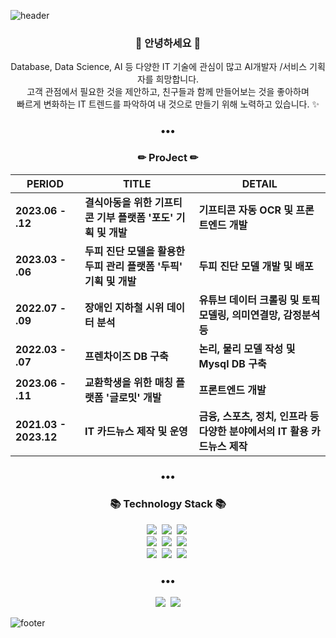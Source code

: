![header](https://capsule-render.vercel.app/api?type=slice&color=gradient&height=160&section=header&text=Hi!%20I'm%20Seongju!&fontAlign=50&fontAlignY=70&fontSize=90&fontColor=000000)



<h3 align="center"> 👋 안녕하세요 👋 </h3>
<p align="center">
Database, Data Science, AI 등 다양한 IT 기술에 관심이 많고 AI개발자 /서비스 기획자를 희망합니다. <br>
고객 관점에서 필요한 것을 제안하고, 친구들과 함께 만들어보는 것을 좋아하며 <br>
빠르게 변화하는 IT 트렌드를 파악하여 내 것으로 만들기 위해 노력하고 있습니다. ✨
</p>

<h3 align="center">•••</h3>
<h3 align="center"> ✏ ProJect ✏ </h3>

  | PERIOD | TITLE | DETAIL |
  | ------- | ------- | -------|
  | **2023.06 - .12** | **결식아동을 위한 기프티콘 기부 플랫폼 '포도' 기획 및 개발** | **기프티콘 자동 OCR 및 프론트엔드 개발**|
  | **2023.03 - .06** | **두피 진단 모델을 활용한 두피 관리 플랫폼 '두픽' 기획 및 개발** | **두피 진단 모델 개발 및 배포**| 
  | **2022.07 - .09** | **장애인 지하철 시위 데이터 분석** | **유튜브 데이터 크롤링 및 토픽 모델링, 의미연결망, 감정분석 등** |
  | **2022.03 - .07** | **프렌차이즈 DB 구축** | **논리, 물리 모델 작성 및 Mysql DB 구축** |
  | **2023.06 - .11** | **교환학생을 위한 매칭 플랫폼 '글로밋' 개발** | **프론트엔드 개발** |
  | **2021.03 - 2023.12** | **IT 카드뉴스 제작 및 운영** | **금융, 스포츠, 정치, 인프라 등 다양한 분야에서의 IT 활용 카드뉴스 제작** |

<h3 align="center">•••</h3>

<h3 align="center">📚 Technology Stack 📚</h3>
<p align="center">
  <img src="https://img.shields.io/badge/-Django-orange"/>&nbsp
  <img src="https://img.shields.io/badge/-React-blue"/>&nbsp
  <img src="https://img.shields.io/badge/-Python-blue"/>&nbsp
  <br>
  <img src="https://img.shields.io/badge/-Node.js-green"/>&nbsp
  <img src="https://img.shields.io/badge/-Nginx-yellowgreen"/>&nbsp
  <img src="https://img.shields.io/badge/-Docker-blue"/>&nbsp

  <br>
  <img src="https://img.shields.io/badge/-MySQL-navy"/>&nbsp
  <img src="https://img.shields.io/badge/-AWS-black"/>&nbsp
  <img src="https://img.shields.io/badge/-Git-black"/>&nbsp
</p>

<h3 align="center">•••</h3>
<p align="center">
  <a href="https://seongju-story.tistory.com/"><img src="https://img.shields.io/badge/Tech%20Blog-11B48A?style=flat-square&logo=Vimeo&logoColor=white&link=https://seongju-story.tistory.com/"/></a>&nbsp
  <a href="mailto:ghcho333@ajou.ac.kr"><img src="https://img.shields.io/badge/Gmail-d14836?style=flat-square&logo=Gmail&logoColor=white&link=mailto:ghcho333@ajou.ac.kr"/></a>
  
</p>

![footer](https://capsule-render.vercel.app/api?type=slice&color=EFDC05&height=100&section=footer)
